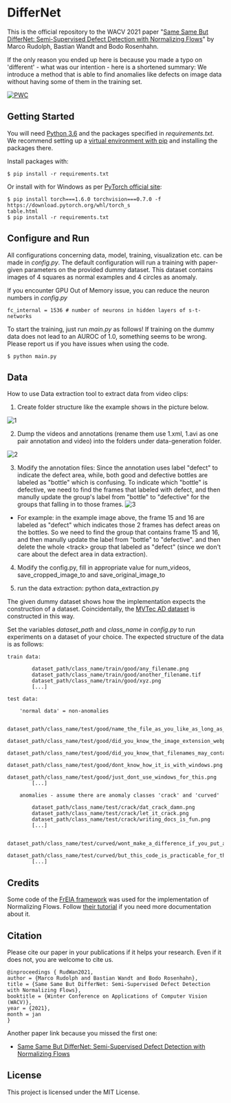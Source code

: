 # DifferNet

This is the official repository to the WACV 2021 paper "[Same Same But DifferNet: Semi-Supervised Defect Detection with Normalizing Flows](
https://arxiv.org/abs/2008.12577)" by Marco Rudolph, Bastian Wandt and Bodo Rosenhahn.

If the only reason you ended up here is because you made a typo on 'different' - what was our intention - here is a shortened summary: We introduce a method that is able to find anomalies like defects on image data without having some of them in the training set.


[![PWC](https://img.shields.io/endpoint.svg?url=https://paperswithcode.com/badge/same-same-but-differnet-semi-supervised/anomaly-detection-on-mvtec-ad)](https://paperswithcode.com/sota/anomaly-detection-on-mvtec-ad?p=same-same-but-differnet-semi-supervised)

## Getting Started

You will need [Python 3.6](https://www.python.org/downloads) and the packages specified in _requirements.txt_.
We recommend setting up a [virtual environment with pip](https://packaging.python.org/guides/installing-using-pip-and-virtual-environments/)
and installing the packages there.

Install packages with:

```
$ pip install -r requirements.txt
```

Or install with for Windows as per [PyTorch official site](https://pytorch.org/get-started/locally/):

```
$ pip install torch===1.6.0 torchvision===0.7.0 -f https://download.pytorch.org/whl/torch_s
table.html
$ pip install -r requirements.txt
```

## Configure and Run

All configurations concerning data, model, training, visualization etc. can be made in _config.py_. The default configuration will run a training with paper-given parameters on the provided dummy dataset. This dataset contains images of 4 squares as normal examples and 4 circles as anomaly.

If you encounter GPU Out of Memory issue, you can reduce the neuron numbers in _config.py_
```
fc_internal = 1536 # number of neurons in hidden layers of s-t-networks
```

To start the training, just run _main.py_ as follows! If training on the dummy data does not lead to an AUROC of 1.0, something seems to be wrong.
Please report us if you have issues when using the code.

```
$ python main.py
```

## Data
How to use Data extraction tool to extract data from video clips:
 1. Create folder structure like the example shows in the picture below.
 
  ![1](https://github.com/zerobox-ai/differnet/blob/zijian/dataset/data-generation/annotations/structure1.png)
  
 2. Dump the videos and annotations (rename them use 1.xml, 1.avi as one pair annotation and video) into the folders under data-generation folder.
 
  ![2](https://github.com/zerobox-ai/differnet/blob/zijian/dataset/data-generation/annotations/structure2.png)
  
 3. Modify the annotation files: Since the annotation uses label "defect" to indicate the defect area, while, both good and defective bottles are labeled as "bottle" which is confusing. To indicate which "bottle" is defective, we need to find the frames that labeled with defect, and then manully update the group's label from "bottle" to "defective" for the groups that falling in to those frames. 
  ![3](https://github.com/zerobox-ai/differnet/blob/zijian/dataset/data-generation/annotations/structure3.png)
  
 - For example: in the example image above, the frame 15 and 16 are labeled as "defect" which indicates those 2 frames has defect areas on the bottles. So we need to find the group that contains frame 15 and 16, and then manully update the label from "bottle" to "defective". and then delete the whole \<track\> group that labeled as "defect" (since we don't care about the defect area in data extraction).
 
 4. Modify the config.py, fill in appropriate value for num_videos, save_cropped_image_to and save_original_image_to
 
 5. run the data extraction: python data_extraction.py


The given dummy dataset shows how the implementation expects the construction of a dataset. Coincidentally, the [MVTec AD dataset](https://www.mvtec.com/de/unternehmen/forschung/datasets/mvtec-ad/) is constructed in this way.

Set the variables _dataset_path_ and _class_name_ in _config.py_ to run experiments on a dataset of your choice. The expected structure of the data is as follows:

``` 
train data:

        dataset_path/class_name/train/good/any_filename.png
        dataset_path/class_name/train/good/another_filename.tif
        dataset_path/class_name/train/good/xyz.png
        [...]

test data:

    'normal data' = non-anomalies

        dataset_path/class_name/test/good/name_the_file_as_you_like_as_long_as_there_is_an_image_extension.webp
        dataset_path/class_name/test/good/did_you_know_the_image_extension_webp?.png
        dataset_path/class_name/test/good/did_you_know_that_filenames_may_contain_question_marks????.png
        dataset_path/class_name/test/good/dont_know_how_it_is_with_windows.png
        dataset_path/class_name/test/good/just_dont_use_windows_for_this.png
        [...]

    anomalies - assume there are anomaly classes 'crack' and 'curved'

        dataset_path/class_name/test/crack/dat_crack_damn.png
        dataset_path/class_name/test/crack/let_it_crack.png
        dataset_path/class_name/test/crack/writing_docs_is_fun.png
        [...]

        dataset_path/class_name/test/curved/wont_make_a_difference_if_you_put_all_anomalies_in_one_class.png
        dataset_path/class_name/test/curved/but_this_code_is_practicable_for_the_mvtec_dataset.png
        [...]
``` 

## Credits

Some code of the [FrEIA framework](https://github.com/VLL-HD/FrEIA) was used for the implementation of Normalizing Flows. Follow [their tutorial](https://github.com/VLL-HD/FrEIA) if you need more documentation about it.


## Citation
Please cite our paper in your publications if it helps your research. Even if it does not, you are welcome to cite us.

    @inproceedings { RudWan2021,
    author = {Marco Rudolph and Bastian Wandt and Bodo Rosenhahn},
    title = {Same Same But DifferNet: Semi-Supervised Defect Detection with Normalizing Flows},
    booktitle = {Winter Conference on Applications of Computer Vision (WACV)},
    year = {2021},
    month = jan
    }
    
Another paper link because you missed the first one:

* [Same Same But DifferNet: Semi-Supervised Defect Detection with Normalizing Flows](
https://arxiv.org/abs/2008.12577)

## License

This project is licensed under the MIT License.

 
